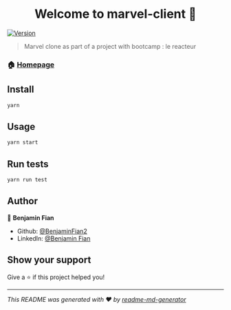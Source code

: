 <h1 align="center">Welcome to marvel-client 👋</h1>
<p>
  <a href="https://www.npmjs.com/package/marvel-client" target="_blank">
    <img alt="Version" src="https://img.shields.io/npm/v/marvel-client.svg">
  </a>
</p>

> Marvel clone as part of a project with bootcamp : le reacteur

### 🏠 [Homepage](https://benalgo-marvel-client.netlify.app)

## Install

```sh
yarn
```

## Usage

```sh
yarn start
```

## Run tests

```sh
yarn run test
```

## Author

👤 **Benjamin Fian**

- Github: [@BenjaminFian2](https://github.com/BenjaminFian2)
- LinkedIn: [@Benjamin Fian](https://linkedin.com/in/Benjamin_Fian)

## Show your support

Give a ⭐️ if this project helped you!

---

_This README was generated with ❤️ by [readme-md-generator](https://github.com/kefranabg/readme-md-generator)_
